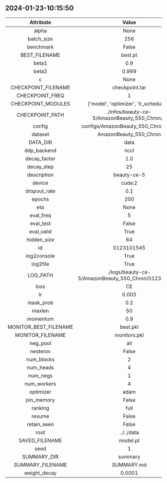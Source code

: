 
## 2024-01-23-10:15:50 


|  Attribute   |   Value   |
| :-------------: | :-----------: |
|  alpha  |   None    |
|  batch_size  |   256    |
|  benchmark  |   False    |
|  BEST_FILENAME  |   best.pt    |
|  beta1  |   0.9    |
|  beta2  |   0.999    |
|  c  |   None    |
|  CHECKPOINT_FILENAME  |   checkpoint.tar    |
|  CHECKPOINT_FREQ  |   1    |
|  CHECKPOINT_MODULES  |   ['model', 'optimizer', 'lr_scheduler']    |
|  CHECKPOINT_PATH  |   ./infos/beauty-ce-5/AmazonBeauty_550_Chron/2    |
|  config  |   configs/AmazonBeauty_550_Chron.yaml    |
|  dataset  |   AmazonBeauty_550_Chron    |
|  DATA_DIR  |   data    |
|  ddp_backend  |   nccl    |
|  decay_factor  |   1.0    |
|  decay_step  |   25    |
|  description  |   beauty-ce-5    |
|  device  |   cuda:2    |
|  dropout_rate  |   0.1    |
|  epochs  |   200    |
|  eta  |   None    |
|  eval_freq  |   5    |
|  eval_test  |   False    |
|  eval_valid  |   True    |
|  hidden_size  |   64    |
|  id  |   0123101545    |
|  log2console  |   True    |
|  log2file  |   True    |
|  LOG_PATH  |   ./logs/beauty-ce-5/AmazonBeauty_550_Chron/0123101545    |
|  loss  |   CE    |
|  lr  |   0.005    |
|  mask_prob  |   0.2    |
|  maxlen  |   50    |
|  momentum  |   0.9    |
|  MONITOR_BEST_FILENAME  |   best.pkl    |
|  MONITOR_FILENAME  |   monitors.pkl    |
|  neg_pool  |   all    |
|  nesterov  |   False    |
|  num_blocks  |   2    |
|  num_heads  |   4    |
|  num_negs  |   1    |
|  num_workers  |   4    |
|  optimizer  |   adam    |
|  pin_memory  |   False    |
|  ranking  |   full    |
|  resume  |   False    |
|  retain_seen  |   False    |
|  root  |   ../../data    |
|  SAVED_FILENAME  |   model.pt    |
|  seed  |   1    |
|  SUMMARY_DIR  |   summary    |
|  SUMMARY_FILENAME  |   SUMMARY.md    |
|  weight_decay  |   0.0001    |
